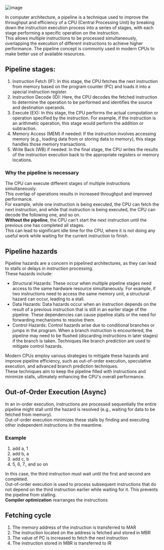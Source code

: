 ![image](https://github.com/vacu9708/Fundamental-knowledge/assets/67142421/bf4ee443-c3ad-4599-8bdd-fe7a80d6303e)

In computer architecture, a pipeline is a technique used to improve the throughput and efficiency of a CPU (Central Processing Unit) by breaking down the instruction execution process into a series of stages, with each stage performing a specific operation on the instruction.<br>
This allows multiple instructions to be processed simultaneously, overlapping the execution of different instructions to achieve higher performance. The pipeline concept is commonly used in modern CPUs to make better use of available resources.

## Pipeline stages:
1. Instruction Fetch (IF): In this stage, the CPU fetches the next instruction from memory based on the program counter (PC) and loads it into a special instruction register.
2. Instruction Decode (ID): Here, the CPU decodes the fetched instruction to determine the operation to be performed and identifies the source and destination operands.
3. Execute (EX): In this stage, the CPU performs the actual computation or operation specified by the instruction. For example, if the instruction is an arithmetic operation, this stage would perform the addition or subtraction.
4. Memory Access (MEM) if needed: If the instruction involves accessing memory (e.g., loading data from or storing data to memory), this stage handles those memory transactions.
5. Write Back (WB) if needed: In the final stage, the CPU writes the results of the instruction execution back to the appropriate registers or memory locations.

### Why the pipeline is necessary
The CPU can execute different stages of multiple instructions simultaneously.<br>
This overlap of operations results in increased throughput and improved performance.<br>
For example, while one instruction is being executed, the CPU can fetch the next instruction, and while that instruction is being executed, the CPU can decode the following one, and so on.<br>
**Without the pipeline**, the CPU can't start the next instruction until the previous one has completed all stages.<br>
This can lead to significant idle time for the CPU, where it is not doing any useful work while waiting for the current instruction to finish.

## Pipeline hazards
Pipeline hazards are a concern in pipelined architectures, as they can lead to stalls or delays in instruction processing.<br>
These hazards include:
- Structural Hazards: These occur when multiple pipeline stages need access to the same hardware resource simultaneously. For example, if two instructions need to access the same memory unit, a structural hazard can occur, leading to a stall.
- Data Hazards: Data hazards occur when an instruction depends on the result of a previous instruction that is still in an earlier stage of the pipeline. These dependencies can cause pipeline stalls or the need for forwarding mechanisms to resolve them.
- Control Hazards: Control hazards arise due to conditional branches or jumps in the program. When a branch instruction is encountered, the pipeline may need to be flushed (discarding instructions in later stages) if the branch is taken. Techniques like branch prediction are used to mitigate control hazards.

Modern CPUs employ various strategies to mitigate these hazards and improve pipeline efficiency, such as out-of-order execution, speculative execution, and advanced branch prediction techniques.<br>
These techniques aim to keep the pipeline filled with instructions and minimize stalls, ultimately enhancing the CPU's overall performance.

## Out-of-Order Execution (Async)
In an in-order execution, instructions are processed sequentially the entire pipeline might stall until the hazard is resolved (e.g., waiting for data to be fetched from memory).<br>
Out-of-order execution minimizes these stalls by finding and executing other independent instructions in the meantime.
### Example
1. add a, 1
2. add b, a
3. add c, b
4. 5, 6, 7., and so on

In this case, the third instruction must wait until the first and second are completed.<br>
Out-of-order execution is used to process subsequent instructions that do not depend on the third instruction earlier while waiting for it. This prevents the pipeline from stalling.<br>
**Compiler optimization** rearranges the instructions

## Fetching cycle
1. The memory address of the instruction is transferred to MAR
2. The instruction located on the address is fetched and stored in MBR
3. The value of PC is increased to fetch the next instruction
4. The instruction stored in MBR is transferred to IR
